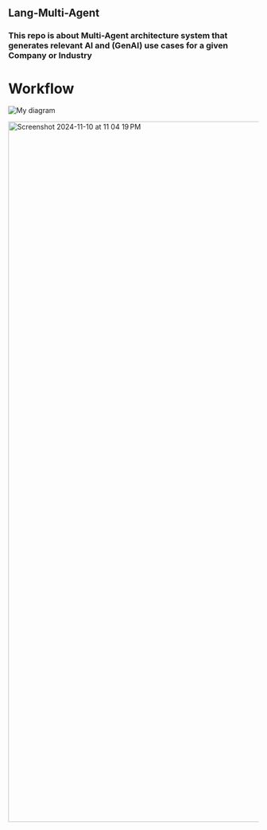 ## Lang-Multi-Agent

### This repo is about Multi-Agent architecture system that generates relevant AI and (GenAI) use cases for a given Company or Industry

# Workflow 

![My diagram](https://github.com/user-attachments/assets/e0bdeee0-fdca-4ef6-b4a0-82195cf8a1f5)

<img width="1410" alt="Screenshot 2024-11-10 at 11 04 19 PM" src="https://github.com/user-attachments/assets/e4e971a1-d649-4011-aeb3-04b45b59c686">
